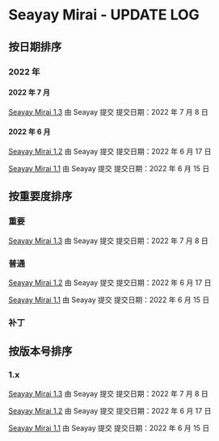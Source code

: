 # Seayay Mirai - UPDATE LOG

## 按日期排序
### 2022 年
#### 2022 年 7 月
[Seayay Mirai 1.3](https://seayaynetwork.github.io/SeayayMirai/log/4)
由 Seayay 提交
提交日期：2022 年 7 月 8 日

#### 2022 年 6 月
[Seayay Mirai 1.2](https://seayaynetwork.github.io/SeayayMirai/log/3)
由 Seayay 提交
提交日期：2022 年 6 月 17 日

[Seayay Mirai 1.1](https://seayaynetwork.github.io/SeayayMirai/log/2)
由 Seayay 提交
提交日期：2022 年 6 月 15 日

## 按重要度排序
### 重要
[Seayay Mirai 1.3](https://seayaynetwork.github.io/SeayayMirai/log/4)
由 Seayay 提交
提交日期：2022 年 7 月 8 日

### 普通
[Seayay Mirai 1.2](https://seayaynetwork.github.io/SeayayMirai/log/3)
由 Seayay 提交
提交日期：2022 年 6 月 17 日

[Seayay Mirai 1.1](https://seayaynetwork.github.io/SeayayMirai/log/2)
由 Seayay 提交
提交日期：2022 年 6 月 15 日

### 补丁

## 按版本号排序
### 1.x
[Seayay Mirai 1.3](https://seayaynetwork.github.io/SeayayMirai/log/4)
由 Seayay 提交
提交日期：2022 年 7 月 8 日

[Seayay Mirai 1.2](https://seayaynetwork.github.io/SeayayMirai/log/3)
由 Seayay 提交
提交日期：2022 年 6 月 17 日

[Seayay Mirai 1.1](https://seayaynetwork.github.io/SeayayMirai/log/2)
由 Seayay 提交
提交日期：2022 年 6 月 15 日
